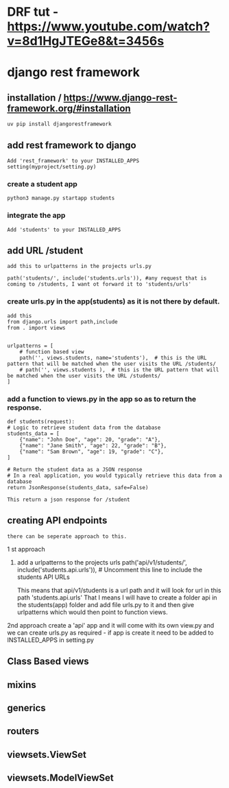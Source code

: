 # DRF tut - https://www.youtube.com/watch?v=8d1HgJTEGe8&t=3456s

# django rest framework
## installation / https://www.django-rest-framework.org/#installation
    uv pip install djangorestframework
## add rest framework to django
    Add 'rest_framework' to your INSTALLED_APPS setting(myproject/setting.py) 

### create a student app
    python3 manage.py startapp students

### integrate the app
    Add 'students' to your INSTALLED_APPS

## add URL /student
    add this to urlpatterns in the projects urls.py

    path('students/', include('students.urls')), #any request that is coming to /students, I want ot forward it to 'students/urls'

### create urls.py in the app(students) as it is not there by default.
    add this
    from django.urls import path,include
    from . import views


    urlpatterns = [
        # function based view
        path('', views.students, name='students'),  # this is the URL pattern that will be matched when the user visits the URL /students/
        # path('', views.students ),  # this is the URL pattern that will be matched when the user visits the URL /students/
    ]


### add a function to views.py in the app so as to return the response.
    def students(request):
    # Logic to retrieve student data from the database
    students_data = [
        {"name": "John Doe", "age": 20, "grade": "A"},
        {"name": "Jane Smith", "age": 22, "grade": "B"},
        {"name": "Sam Brown", "age": 19, "grade": "C"},
    ]

    # Return the student data as a JSON response
    # In a real application, you would typically retrieve this data from a database
    return JsonResponse(students_data, safe=False)

    This return a json response for /student

## creating API endpoints
    there can be seperate approach to this.

1 st approach
1.  add a urlpatterns to the projects urls
    path('api/v1/students/', include('students.api.urls')),  # Uncomment this line to include the students API URLs

    This means that api/v1/students is a url path and it will look for url in this path 'students.api.urls'
    That I means I will have to create a folder api in the students(app) folder and add file urls.py to it and then give urlpatterns which would then point to function views.

2nd approach
    create a 'api' app and it will come with its own view.py and we can create urls.py as required
    - if app is create it need to be added to INSTALLED_APPS in setting.py



## Class Based views
## mixins
## generics
## routers
## viewsets.ViewSet
## viewsets.ModelViewSet

